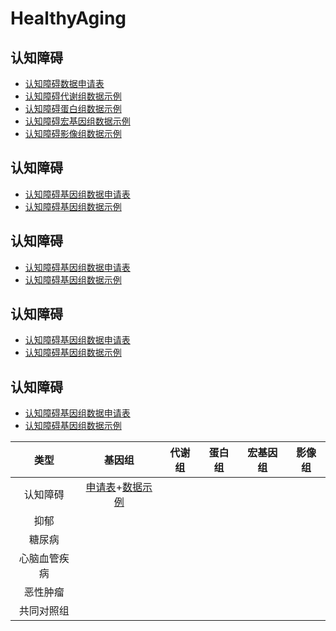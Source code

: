 # HealthyAging

## 认知障碍
- [认知障碍数据申请表](https://blog.csdn.net/m0_53945548/article/details/133872288)
- [认知障碍代谢组数据示例](https://blog.csdn.net/m0_53945548/article/details/133872288)
- [认知障碍蛋白组数据示例](https://blog.csdn.net/m0_53945548/article/details/133872288)
- [认知障碍宏基因组数据示例](https://blog.csdn.net/m0_53945548/article/details/133872288)
- [认知障碍影像组数据示例](https://blog.csdn.net/m0_53945548/article/details/133872288)

## 认知障碍
- [认知障碍基因组数据申请表](https://blog.csdn.net/m0_53945548/article/details/133872288)
- [认知障碍基因组数据示例](https://blog.csdn.net/m0_53945548/article/details/133872288)

## 认知障碍
- [认知障碍基因组数据申请表](https://blog.csdn.net/m0_53945548/article/details/133872288)
- [认知障碍基因组数据示例](https://blog.csdn.net/m0_53945548/article/details/133872288)

## 认知障碍
- [认知障碍基因组数据申请表](https://blog.csdn.net/m0_53945548/article/details/133872288)
- [认知障碍基因组数据示例](https://blog.csdn.net/m0_53945548/article/details/133872288)

## 认知障碍
- [认知障碍基因组数据申请表](https://blog.csdn.net/m0_53945548/article/details/133872288)
- [认知障碍基因组数据示例](https://blog.csdn.net/m0_53945548/article/details/133872288)


|类型|基因组|代谢组|蛋白组|宏基因组|影像组|
|:---:|:---:|:---:|:---:|:---:|:---:|
|认知障碍|[申请表](https://blog.csdn.net/m0_53945548/article/details/133872288)+[数据示例](https://blog.csdn.net/m0_53945548/article/details/133872288)|||||
|抑郁||||||
|糖尿病||||||
|心脑血管疾病||||||
|恶性肿瘤||||||
|共同对照组||||||

